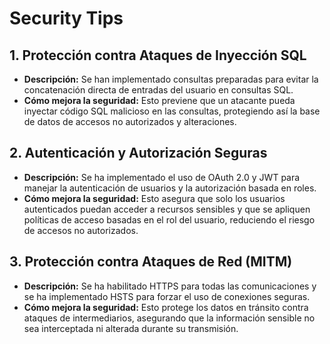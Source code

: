 # Security Tips 

## 1. Protección contra Ataques de Inyección SQL
- **Descripción:** Se han implementado consultas preparadas para evitar la concatenación directa de entradas del usuario en consultas SQL.
- **Cómo mejora la seguridad:** Esto previene que un atacante pueda inyectar código SQL malicioso en las consultas, protegiendo así la base de datos de accesos no autorizados y alteraciones.

## 2. Autenticación y Autorización Seguras
- **Descripción:** Se ha implementado el uso de OAuth 2.0 y JWT para manejar la autenticación de usuarios y la autorización basada en roles.
- **Cómo mejora la seguridad:** Esto asegura que solo los usuarios autenticados puedan acceder a recursos sensibles y que se apliquen políticas de acceso basadas en el rol del usuario, reduciendo el riesgo de accesos no autorizados.

## 3. Protección contra Ataques de Red (MITM)
- **Descripción:** Se ha habilitado HTTPS para todas las comunicaciones y se ha implementado HSTS para forzar el uso de conexiones seguras.
- **Cómo mejora la seguridad:** Esto protege los datos en tránsito contra ataques de intermediarios, asegurando que la información sensible no sea interceptada ni alterada durante su transmisión.
